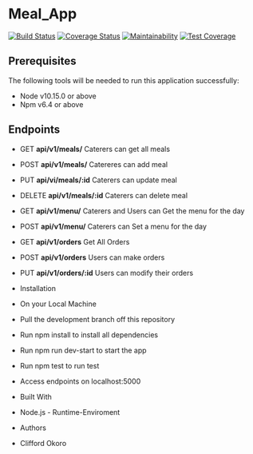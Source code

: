 # Meal_App

[![Build Status](https://travis-ci.com/Cliffosa/Meal_App.svg?branch=develop)](https://travis-ci.com/Cliffosa/Meal_App)
[![Coverage Status](https://coveralls.io/repos/github/Cliffosa/Meal_App/badge.svg?branch=develop)](https://coveralls.io/github/Cliffosa/Meal_App?branch=develop)
[![Maintainability](https://api.codeclimate.com/v1/badges/729c1d09f27c491af278/maintainability)](https://codeclimate.com/github/Cliffosa/Meal_App/maintainability)
[![Test Coverage](https://api.codeclimate.com/v1/badges/729c1d09f27c491af278/test_coverage)](https://codeclimate.com/github/Cliffosa/Meal_App/test_coverage)

## Prerequisites

The following tools will be needed to run this application successfully:

- Node v10.15.0 or above
- Npm v6.4 or above

## Endpoints

- GET **api/v1/meals/** Caterers can get all meals
- POST **api/v1/meals/** Catereres can add meal
- PUT **api/vi/meals/:id** Caterers can update meal
- DELETE **api/v1/meals/:id** Caterers can delete meal
- GET **api/v1/menu/** Caterers and Users can Get the menu for the day
- POST **api/v1/menu/** Caterers can Set a menu for the day
- GET **api/v1/orders** Get All Orders
- POST **api/v1/orders** Users can make orders
- PUT **api/v1/orders/:id** Users can modify their orders

- Installation
- On your Local Machine

- Pull the development branch off this repository

- Run npm install to install all dependencies

- Run npm run dev-start to start the app

- Run npm test to run test

- Access endpoints on localhost:5000

- Built With

- Node.js - Runtime-Enviroment

- Authors

- Clifford Okoro

